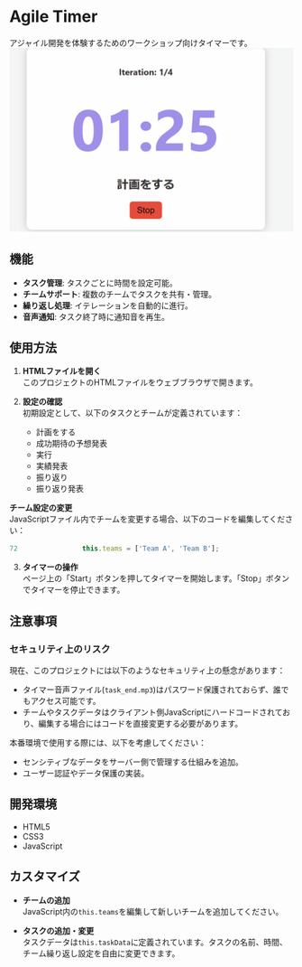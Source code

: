 # Agile Timer

アジャイル開発を体験するためのワークショップ向けタイマーです。
![アプリ動作](Timer.gif)

## 機能

- **タスク管理**: タスクごとに時間を設定可能。
- **チームサポート**: 複数のチームでタスクを共有・管理。
- **繰り返し処理**: イテレーションを自動的に進行。
- **音声通知**: タスク終了時に通知音を再生。


## 使用方法

1. **HTMLファイルを開く**  
   このプロジェクトのHTMLファイルをウェブブラウザで開きます。

2. **設定の確認**  
   初期設定として、以下のタスクとチームが定義されています：
   - 計画をする
   - 成功期待の予想発表
   - 実行
   - 実績発表
   - 振り返り
   - 振り返り発表

  **チーム設定の変更**  
   JavaScriptファイル内でチームを変更する場合、以下のコードを編集してください：

   ```javascript
   72                this.teams = ['Team A', 'Team B'];
   ```

3. **タイマーの操作**  
   ページ上の「Start」ボタンを押してタイマーを開始します。「Stop」ボタンでタイマーを停止できます。

## 注意事項

### セキュリティ上のリスク

現在、このプロジェクトには以下のようなセキュリティ上の懸念があります：
- タイマー音声ファイル(`task_end.mp3`)はパスワード保護されておらず、誰でもアクセス可能です。
- チームやタスクデータはクライアント側JavaScriptにハードコードされており、編集する場合にはコードを直接変更する必要があります。

本番環境で使用する際には、以下を考慮してください：
- センシティブなデータをサーバー側で管理する仕組みを追加。
- ユーザー認証やデータ保護の実装。

## 開発環境

- HTML5
- CSS3
- JavaScript

## カスタマイズ

- **チームの追加**  
  JavaScript内の`this.teams`を編集して新しいチームを追加してください。

- **タスクの追加・変更**  
  タスクデータは`this.taskData`に定義されています。タスクの名前、時間、チーム繰り返し設定を自由に変更できます。


